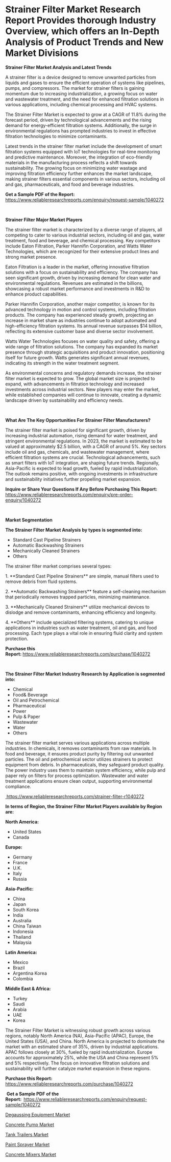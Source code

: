 <p><h1>Strainer Filter Market Research Report Provides thorough Industry Overview, which offers an In-Depth Analysis of Product Trends and New Market Divisions</h1></p><p><strong>Strainer Filter Market Analysis and Latest Trends</strong></p>
<p><p>A strainer filter is a device designed to remove unwanted particles from liquids and gases to ensure the efficient operation of systems like pipelines, pumps, and compressors. The market for strainer filters is gaining momentum due to increasing industrialization, a growing focus on water and wastewater treatment, and the need for enhanced filtration solutions in various applications, including chemical processing and HVAC systems. </p><p>The Strainer Filter Market is expected to grow at a CAGR of 11.8% during the forecast period, driven by technological advancements and the rising demand for energy-efficient filtration systems. Additionally, the surge in environmental regulations has prompted industries to invest in effective filtration technologies to minimize contaminants. </p><p>Latest trends in the strainer filter market include the development of smart filtration systems equipped with IoT technologies for real-time monitoring and predictive maintenance. Moreover, the integration of eco-friendly materials in the manufacturing process reflects a shift towards sustainability. The growing focus on minimizing water wastage and improving filtration efficiency further enhances the market landscape, making strainer filters essential components in various sectors, including oil and gas, pharmaceuticals, and food and beverage industries.</p></p>
<p><strong>Get a Sample PDF of the Report:&nbsp;</strong> <a href="https://www.reliableresearchreports.com/enquiry/request-sample/1040272?utm_campaign=24&utm_medium=2&utm_source=Github&utm_content=ia&utm_term=16022025&utm_id=strainer-filter">https://www.reliableresearchreports.com/enquiry/request-sample/1040272</a></p>
<p>&nbsp;</p>
<p><strong>Strainer Filter Major Market Players</strong></p>
<p><p>The strainer filter market is characterized by a diverse range of players, all competing to cater to various industrial sectors, including oil and gas, water treatment, food and beverage, and chemical processing. Key competitors include Eaton Filtration, Parker Hannifin Corporation, and Watts Water Technologies, which are recognized for their extensive product lines and strong market presence.</p><p>Eaton Filtration is a leader in the market, offering innovative filtration solutions with a focus on sustainability and efficiency. The company has seen significant growth, driven by increasing demand for clean water and environmental regulations. Revenues are estimated in the billions, showcasing a robust market performance and investments in R&D to enhance product capabilities.</p><p>Parker Hannifin Corporation, another major competitor, is known for its advanced technology in motion and control systems, including filtration products. The company has experienced steady growth, projecting an increase in market share as industries continue to adopt automated and high-efficiency filtration systems. Its annual revenue surpasses $14 billion, reflecting its extensive customer base and diverse sector involvement.</p><p>Watts Water Technologies focuses on water quality and safety, offering a wide range of filtration solutions. The company has expanded its market presence through strategic acquisitions and product innovation, positioning itself for future growth. Watts generates significant annual revenues, indicating its strength in the water treatment segment.</p><p>As environmental concerns and regulatory demands increase, the strainer filter market is expected to grow. The global market size is projected to expand, with advancements in filtration technology and increased investments across industrial sectors. New players may enter the market, while established companies will continue to innovate, creating a dynamic landscape driven by sustainability and efficiency needs.</p></p>
<p>&nbsp;</p>
<p><strong>What Are The Key Opportunities For Strainer Filter Manufacturers?</strong></p>
<p><p>The strainer filter market is poised for significant growth, driven by increasing industrial automation, rising demand for water treatment, and stringent environmental regulations. In 2023, the market is estimated to be valued at approximately $2.5 billion, with a CAGR of around 5%. Key sectors include oil and gas, chemicals, and wastewater management, where efficient filtration systems are crucial. Technological advancements, such as smart filters with IoT integration, are shaping future trends. Regionally, Asia-Pacific is expected to lead growth, fueled by rapid industrialization. The outlook remains positive, with ongoing investments in infrastructure and sustainability initiatives further propelling market expansion.</p></p>
<p><strong>Inquire or Share Your Questions If Any Before Purchasing This Report:</strong> <a href="https://www.reliableresearchreports.com/enquiry/pre-order-enquiry/1040272?utm_campaign=24&utm_medium=2&utm_source=Github&utm_content=ia&utm_term=16022025&utm_id=strainer-filter">https://www.reliableresearchreports.com/enquiry/pre-order-enquiry/1040272</a></p>
<p>&nbsp;</p>
<p><strong>Market Segmentation</strong></p>
<p><strong>The Strainer Filter Market Analysis by types is segmented into:</strong></p>
<p><ul><li>Standard Cast Pipeline Strainers</li><li>Automatic Backwashing Strainers</li><li>Mechanically Cleaned Strainers</li><li>Others</li></ul></p>
<p><p>The strainer filter market comprises several types: </p><p>1. **Standard Cast Pipeline Strainers** are simple, manual filters used to remove debris from fluid systems.</p><p>2. **Automatic Backwashing Strainers** feature a self-cleaning mechanism that periodically removes trapped particles, minimizing maintenance.</p><p>3. **Mechanically Cleaned Strainers** utilize mechanical devices to dislodge and remove contaminants, enhancing efficiency and longevity.</p><p>4. **Others** include specialized filtering systems, catering to unique applications in industries such as water treatment, oil and gas, and food processing. Each type plays a vital role in ensuring fluid clarity and system protection.</p></p>
<p><strong>Purchase this Report:&nbsp;</strong><a href="https://www.reliableresearchreports.com/purchase/1040272?utm_campaign=24&utm_medium=2&utm_source=Github&utm_content=ia&utm_term=16022025&utm_id=strainer-filter">https://www.reliableresearchreports.com/purchase/1040272</a></p>
<p>&nbsp;</p>
<p><strong>The Strainer Filter Market Industry Research by Application is segmented into:</strong></p>
<p><ul><li>Chemical</li><li>Food& Beverage</li><li>Oil and Petrochemical</li><li>Pharmaceutical</li><li>Power</li><li>Pulp & Paper</li><li>Wastewater</li><li>Water</li><li>Others</li></ul></p>
<p><p>The strainer filter market serves various applications across multiple industries. In chemicals, it removes contaminants from raw materials. In food and beverage, it ensures product purity by filtering out unwanted particles. The oil and petrochemical sector utilizes strainers to protect equipment from debris. In pharmaceuticals, they safeguard product quality. The power industry uses them to maintain system efficiency, while pulp and paper rely on filters for process optimization. Wastewater and water treatment applications ensure clean output, supporting environmental compliance.</p></p>
<p><a href="https://www.reliableresearchreports.com/strainer-filter-r1040272?utm_campaign=24&utm_medium=2&utm_source=Github&utm_content=ia&utm_term=16022025&utm_id=strainer-filter">&nbsp;https://www.reliableresearchreports.com/strainer-filter-r1040272</a></p>
<p><strong>In terms of Region, the Strainer Filter Market Players available by Region are:</strong></p>
<p>
    <p> <strong> North America: </strong>
        <ul>
            <li>United States</li>
            <li>Canada</li>
        </ul>
        </p> 
    <p> <strong> Europe: </strong>
        <ul>
            <li>Germany</li>
            <li>France</li>
            <li>U.K.</li>
            <li>Italy</li>
            <li>Russia</li>
        </ul>
        </p> 
    <p> <strong> Asia-Pacific: </strong>
        <ul>
            <li>China</li>
            <li>Japan</li>
            <li>South Korea</li>
            <li>India</li>
            <li>Australia</li>
            <li>China Taiwan</li>
            <li>Indonesia</li>
            <li>Thailand</li>
            <li>Malaysia</li>
        </ul>
        </p> 
    <p> <strong> Latin America: </strong>
        <ul>
            <li>Mexico</li>
            <li>Brazil</li>
            <li>Argentina Korea</li>
            <li>Colombia</li>
        </ul>
        </p> 
    <p> <strong> Middle East & Africa: </strong>
        <ul>
            <li>Turkey</li>
            <li>Saudi</li>
            <li>Arabia</li>
            <li>UAE</li>
            <li>Korea</li>
        </ul>
    </p>
    </p>
<p><p>The Strainer Filter Market is witnessing robust growth across various regions, notably North America (NA), Asia-Pacific (APAC), Europe, the United States (USA), and China. North America is projected to dominate the market with an estimated share of 35%, driven by industrial applications. APAC follows closely at 30%, fueled by rapid industrialization. Europe accounts for approximately 25%, while the USA and China represent 5% and 5% respectively. The focus on innovative filtration solutions and sustainability will further catalyze market expansion in these regions.</p></p>
<p><strong>Purchase this Report: </strong><a href="https://www.reliableresearchreports.com/purchase/1040272?utm_campaign=24&utm_medium=2&utm_source=Github&utm_content=ia&utm_term=16022025&utm_id=strainer-filter">https://www.reliableresearchreports.com/purchase/1040272</a></p>
<p>&nbsp;<strong>Get a Sample PDF of the Report:&nbsp;&nbsp;</strong><a href="https://www.reliableresearchreports.com/enquiry/request-sample/1040272?utm_campaign=24&utm_medium=2&utm_source=Github&utm_content=ia&utm_term=16022025&utm_id=strainer-filter">https://www.reliableresearchreports.com/enquiry/request-sample/1040272</a></p>
<p><strong></strong></p>
<p><p><a href="https://github.com/haaszgettre6/Market-Research-Report-List-1/blob/main/degaussing-equipment-market.md?utm_campaign=24&utm_medium=2&utm_source=Github&utm_content=ia&utm_term=16022025&utm_id=strainer-filter">Degaussing Equipment Market</a></p><p><a href="https://github.com/curinbucan9/Market-Research-Report-List-1/blob/main/concrete-pump-market.md?utm_campaign=24&utm_medium=2&utm_source=Github&utm_content=ia&utm_term=16022025&utm_id=strainer-filter">Concrete Pump Market</a></p><p><a href="https://github.com/qetelosooya/Market-Research-Report-List-1/blob/main/tank-trailers-market.md?utm_campaign=24&utm_medium=2&utm_source=Github&utm_content=ia&utm_term=16022025&utm_id=strainer-filter">Tank Trailers Market</a></p><p><a href="https://github.com/zanoligarav/Market-Research-Report-List-1/blob/main/paint-sprayer-market.md?utm_campaign=24&utm_medium=2&utm_source=Github&utm_content=ia&utm_term=16022025&utm_id=strainer-filter">Paint Sprayer Market</a></p><p><a href="https://github.com/boitafbg/Market-Research-Report-List-1/blob/main/concrete-mixers-market.md?utm_campaign=24&utm_medium=2&utm_source=Github&utm_content=ia&utm_term=16022025&utm_id=strainer-filter">Concrete Mixers Market</a></p></p>